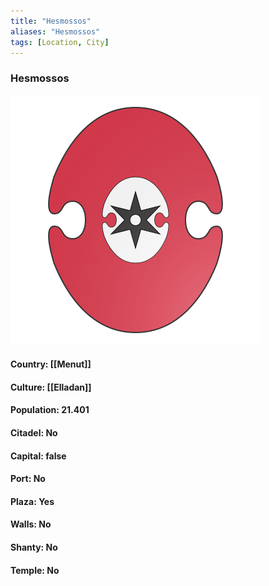 ```yaml
---
title: "Hesmossos"
aliases: "Hesmossos"
tags: [Location, City]
---
```

### Hesmossos
![](attachment/cef027fd1e91c268e2ee15f7e953f6d3.svg)

#### Country: [[Menut]]

#### Culture: [[Elladan]]

#### Population: 21.401

#### Citadel: No

#### Capital: false

#### Port: No

#### Plaza: Yes

#### Walls: No

#### Shanty: No

#### Temple: No


